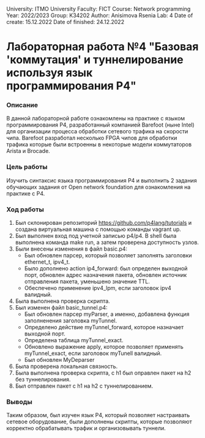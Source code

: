 University: ITMO University
Faculty: FICT
Course: Network programming
Year: 2022/2023
Group: K34202
Author: Anisimova Rsenia
Lab: 4
Date of create: 15.12.2022
Date of finished: 24.12.2022

# Лабораторная работа №4 "Базовая 'коммутация' и туннелирование используя язык программирования P4"
### Описание
В данной лабораторной работе ознакомлены на практике с языком программирования P4, разработанный компанией Barefoot (ныне Intel) для организации процесса обработки сетевого трафика на скорости чипа. Barefoot разработал несколько FPGA чипов для обработки трафика которые были встроенны в некоторые модели коммутаторов Arista и Brocade.

### Цель работы
Изучить синтаксис языка программирования P4 и выполнить 2 задания обучающих задания от Open network foundation для ознакомления на практике с P4.

### Ход работы
1. Был склонирован репозиторий https://github.com/p4lang/tutorials и создана виртуальная машина с помощью команды vagrant up.
2. Был выполнен вход под учетной записью p4/p4. В shell была выполнена команда make run, а затем проверена доступность узлов.
3. Были внесены изменения в файл basic.p4:
    * Был обновлен парсер, который позволяет заполнять заголовки ethernet_t, ipv4_t.
    * Было дополнено action ip4_forward: был определен выходной порт, обновлен адрес назначения пакета, обновлен источник отправления пакета, уменьшено значение TTL.
    * Обеспечено применение ipv4_lpm, если заголовок ipv4 валидный.
4. Была выполнена проверка скрипта.
5. Был изменен файл basic_tunnel.p4:
    * Был обновлен парсер myParser, а именно, добавлена функция заполненения заголовка myTunnel.
    * Определено действие myTunnel_forward, которое назначает выходной порт.
    * Определена таблица myTunnel_exact.
    * Обновлено выражение apply, которое позволяет применять myTunnel_exact, если заголовок myTunell валидный.
    * Был обновлен MyDeparser
6. Была проверена локальная связность.
7. Была выполнена проверка скрипта, с h1 был оправлен пакет на h2 без туннелирования.
8. Был отправлен пакет с h1 на h2 с туннелированием.

### Выводы
Таким образом, был изучен язык P4, который позволяет настраивать сетевое оборудование, были дополнены скрипты, которые позволяют корректно обрабатывать трафик и организовывать туннели.
